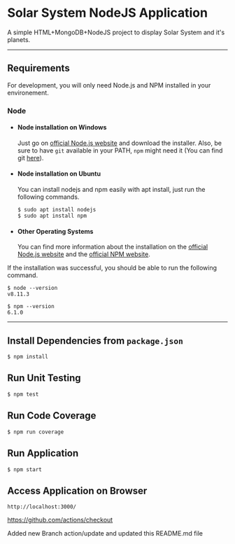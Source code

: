 # Solar System NodeJS Application

A simple HTML+MongoDB+NodeJS project to display Solar System and it's planets.

---
## Requirements

For development, you will only need Node.js and NPM installed in your environement.

### Node
- #### Node installation on Windows

  Just go on [official Node.js website](https://nodejs.org/) and download the installer.
Also, be sure to have `git` available in your PATH, `npm` might need it (You can find git [here](https://git-scm.com/)).

- #### Node installation on Ubuntu

  You can install nodejs and npm easily with apt install, just run the following commands.

      $ sudo apt install nodejs
      $ sudo apt install npm

- #### Other Operating Systems
  You can find more information about the installation on the [official Node.js website](https://nodejs.org/) and the [official NPM website](https://npmjs.org/).

If the installation was successful, you should be able to run the following command.

    $ node --version
    v8.11.3

    $ npm --version
    6.1.0

---
## Install Dependencies from `package.json`
    $ npm install

## Run Unit Testing
    $ npm test

## Run Code Coverage
    $ npm run coverage

## Run Application
    $ npm start

## Access Application on Browser
    http://localhost:3000/

https://github.com/actions/checkout

Added new Branch action/update and
updated this README.md file

